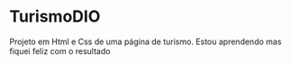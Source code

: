 # TurismoDIO
Projeto em Html e Css de uma página de turismo. Estou aprendendo mas fiquei feliz com o resultado
